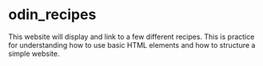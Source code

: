 # odin_recipes
This website will display and link to a few different recipes. This is practice for understanding how to use basic HTML elements and how to structure a simple website.